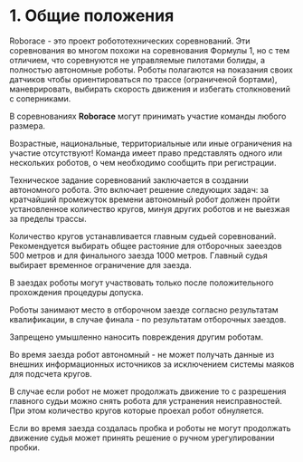 # 1. Общие положения

Roborace - это проект робототехнических соревнований. Эти соревнования во многом похожи на соревнования Формулы 1, но с тем отличием, что соревнуются не управляемые пилотами болиды, а полностью автономные роботы. Роботы полагаются на показания своих датчиков чтобы ориентироваться по трассе (ограниченой бортами), маневрировать, выбирать скорость движения и избегать столкновений с соперниками.

В соревнованиях **Roborace** могут принимать участие команды любого размера.

Возрастные, национальные, территориальные или иные ограничения на участие отсутствуют! Команда имеет право представлять одного или нескольких роботов, о чем необходимо сообщить при регистрации.

Техническое задание соревнований заключается в создании автономного робота.
Это включает решение следующих задач: за кратчайший промежуток времени автономный робот должен пройти установленное количество кругов, минуя других роботов и не выезжая за пределы трассы.

Количество кругов устанавливается главным судьей соревнований. Рекомендуется выбирать общее растояние для отборочных заеездов 500 метров и для финального заезда 1000 метров. Главный судья выбирает временное ограничение для заезда. 

В заездах роботы могут участвовать только после положительного прохождения процедуры допуска.

Роботы занимают место в отборочном заезде согласно результатам квалификации, в случае финала - по результатам отборочных заездов.

Запрещено умышленно наносить повреждения другим роботам.

Во время заезда робот автономный - не может получать данные из внешних информационных источников за исключением системы маяков для подсчета кругов.

В случае если робот не может продолжать движение то с разрешения главного судьи можно снять робота для устранения неисправностей. При этом количество кругов которые проехал робот обнуляется.

Если во время заезда создалась пробка и роботы не могут продолжать движение судья может принять решение о ручном урегулировании пробки.

